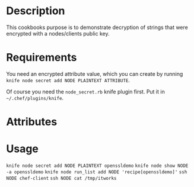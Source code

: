 Description
===========

This cookbooks purpose is to demonstrate decryption of strings that were encrypted with
a nodes/clients public key. 

Requirements
============

You need an encrypted attribute value, which you can create by running 
`knife node secret add NODE PLAINTEXT ATTRIBUTE`.

Of course you need the `node_secret.rb` knife plugin first. Put it in `~/.chef/plugins/knife`.

Attributes
==========

Usage
=====

   `knife node secret add NODE PLAINTEXT openssldemo`
   `knife node show NODE -a openssldemo`
   `knife node run_list add NODE 'recipe[openssldemo]'`
   `ssh NODE chef-client`
   `ssh NODE cat /tmp/itworks`
